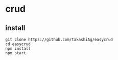 # crud

## install

```
git clone https://github.com/takashiAg/easycrud
cd easycrud
npm install
npm start
```
